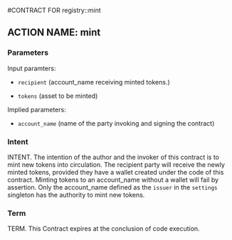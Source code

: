 #CONTRACT FOR registry::mint

## ACTION NAME: mint

### Parameters
Input paramters:

* `recipient` (account_name receiving minted tokens.)

* `tokens` (asset to be minted)

Implied parameters: 

* `account_name` (name of the party invoking and signing the contract)

### Intent
INTENT. The intention of the author and the invoker of this contract is to mint new tokens into circulation. The recipient party will receive the newly minted tokens, provided they have a wallet created under the code of this contract. Minting tokens to an account_name without a wallet will fail by assertion. Only the account_name defined as the `issuer` in the `settings` singleton has the authority to mint new tokens.

### Term
TERM. This Contract expires at the conclusion of code execution.
